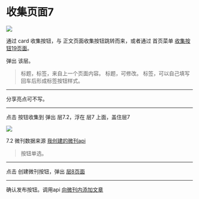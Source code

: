 # 收集页面7

![](http://wx1.sinaimg.cn/mw690/625e5890ly1fed176dh3oj216o1kwnde.jpg)

通过 card 收集按钮，与 正文页面收集按钮跳转而来，或者通过 首页菜单 [收集按钮19页面](https://github.com/zhangshanhai/readthis-web/blob/master/pm/19.md)。

弹出 该层。

> 标题，标签，来自上一个页面内容。
标题，可修改。
标签，可以自己填写 回车后形成标签按钮样式。


--- 

分享亮点可不写。

---

点击 按钮收集到 弹出  层7.2，浮在 层7 上面，盖住层7



![](http://wx3.sinaimg.cn/mw690/625e5890ly1fed1711w57j216o1kwk7p.jpg)

7.2 微刊数据来源 [我创建的微刊api](https://github.com/zhangshanhai/readthis-api/blob/master/doc/collections.md#%E8%8E%B7%E5%8F%96%E5%BE%AE%E5%88%8A)

> 按钮单选。


---

点击 创建微刊按钮，弹出 [层8页面](https://github.com/zhangshanhai/readthis-web/blob/master/pm/08.md)

---
确认发布按钮。调用api [向微刊内添加文章](https://github.com/zhangshanhai/readthis-api/blob/master/doc/collections.md#%E5%90%91%E5%BE%AE%E5%88%8A%E5%86%85%E6%B7%BB%E5%8A%A0%E6%96%87%E7%AB%A0)






